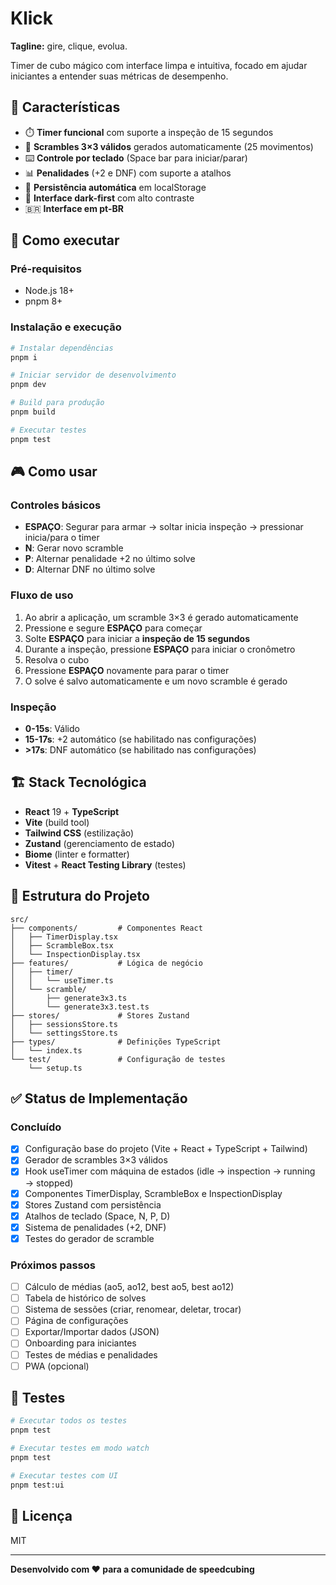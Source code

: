 # Klick

**Tagline:** gire, clique, evolua.

Timer de cubo mágico com interface limpa e intuitiva, focado em ajudar iniciantes a entender suas métricas de desempenho.

## 🎯 Características

- ⏱️ **Timer funcional** com suporte a inspeção de 15 segundos
- 🔄 **Scrambles 3×3 válidos** gerados automaticamente (25 movimentos)
- ⌨️ **Controle por teclado** (Space bar para iniciar/parar)
- 📊 **Penalidades** (+2 e DNF) com suporte a atalhos
- 💾 **Persistência automática** em localStorage
- 🎨 **Interface dark-first** com alto contraste
- 🇧🇷 **Interface em pt-BR**

## 🚀 Como executar

### Pré-requisitos

- Node.js 18+
- pnpm 8+

### Instalação e execução

```bash
# Instalar dependências
pnpm i

# Iniciar servidor de desenvolvimento
pnpm dev

# Build para produção
pnpm build

# Executar testes
pnpm test
```

## 🎮 Como usar

### Controles básicos

- **ESPAÇO**: Segurar para armar → soltar inicia inspeção → pressionar inicia/para o timer
- **N**: Gerar novo scramble
- **P**: Alternar penalidade +2 no último solve
- **D**: Alternar DNF no último solve

### Fluxo de uso

1. Ao abrir a aplicação, um scramble 3×3 é gerado automaticamente
2. Pressione e segure **ESPAÇO** para começar
3. Solte **ESPAÇO** para iniciar a **inspeção de 15 segundos**
4. Durante a inspeção, pressione **ESPAÇO** para iniciar o cronômetro
5. Resolva o cubo
6. Pressione **ESPAÇO** novamente para parar o timer
7. O solve é salvo automaticamente e um novo scramble é gerado

### Inspeção

- **0-15s**: Válido
- **15-17s**: +2 automático (se habilitado nas configurações)
- **>17s**: DNF automático (se habilitado nas configurações)

## 🏗️ Stack Tecnológica

- **React** 19 + **TypeScript**
- **Vite** (build tool)
- **Tailwind CSS** (estilização)
- **Zustand** (gerenciamento de estado)
- **Biome** (linter e formatter)
- **Vitest** + **React Testing Library** (testes)

## 📁 Estrutura do Projeto

```
src/
├── components/         # Componentes React
│   ├── TimerDisplay.tsx
│   ├── ScrambleBox.tsx
│   └── InspectionDisplay.tsx
├── features/           # Lógica de negócio
│   ├── timer/
│   │   └── useTimer.ts
│   └── scramble/
│       ├── generate3x3.ts
│       └── generate3x3.test.ts
├── stores/             # Stores Zustand
│   ├── sessionsStore.ts
│   └── settingsStore.ts
├── types/              # Definições TypeScript
│   └── index.ts
└── test/               # Configuração de testes
    └── setup.ts
```

## ✅ Status de Implementação

### Concluído

- [x] Configuração base do projeto (Vite + React + TypeScript + Tailwind)
- [x] Gerador de scrambles 3×3 válidos
- [x] Hook useTimer com máquina de estados (idle → inspection → running → stopped)
- [x] Componentes TimerDisplay, ScrambleBox e InspectionDisplay
- [x] Stores Zustand com persistência
- [x] Atalhos de teclado (Space, N, P, D)
- [x] Sistema de penalidades (+2, DNF)
- [x] Testes do gerador de scramble

### Próximos passos

- [ ] Cálculo de médias (ao5, ao12, best ao5, best ao12)
- [ ] Tabela de histórico de solves
- [ ] Sistema de sessões (criar, renomear, deletar, trocar)
- [ ] Página de configurações
- [ ] Exportar/Importar dados (JSON)
- [ ] Onboarding para iniciantes
- [ ] Testes de médias e penalidades
- [ ] PWA (opcional)

## 🧪 Testes

```bash
# Executar todos os testes
pnpm test

# Executar testes em modo watch
pnpm test

# Executar testes com UI
pnpm test:ui
```

## 📝 Licença

MIT

---

**Desenvolvido com ❤️ para a comunidade de speedcubing**
